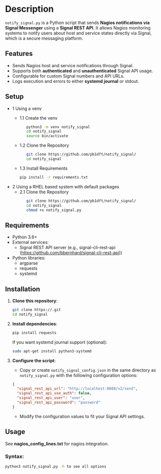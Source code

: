 # Description

`notify_signal.py` is a Python script that sends **Nagios notifications via Signal Messenger** using a **Signal REST API**. It allows Nagios monitoring systems to notify users about host and service states directly via Signal, which is a secure messaging platform.

## Features

- Sends Nagios host and service notifications through Signal.
- Supports both **authenticated** and **unauthenticated** Signal API usage.
- Configurable for custom Signal numbers and API URLs.
- Logs execution and errors to either **systemd journal** or stdout.

## Setup

* 1 Using a venv   
  * 1.1 Create the venv   
    ```bash
       python3 -m venv notify_signal
       cd notify_signal
       source bin/activate
    ```

  * 1.2 Clone the Repository   
    ```bash
       git clone https://github.com/pb1dft/notify_signal/
       cd notify_signal
    ```
  * 1.3 Install Requirements   
    ```bash
    pip install -r requirements.txt
    ```
* 2 Using a RHEL based system with default packages
  * 2.1 Clone the Repository   
    ```bash
       git clone https://github.com/pb1dft/notify_signal/
       cd notify_signal
       chmod +x notify_signal.py
    ```
    
## Requirements

- Python 3.6+
- External services:
  - Signal REST API server (e.g., signal-cli-rest-api (https://github.com/bbernhard/signal-cli-rest-api))
- Python libraries:
  - argparse
  - requests
  - systemd

## Installation

1. **Clone this repository**:
    ```bash
    git clone https://.git
    cd notify_signal
    ```

2. **Install dependencies**:
    ```bash
    pip install requests
    ```

    If you want systemd journal support (optional):
    ```bash
    sudo apt-get install python3-systemd
    ```

3. **Configure the script**:
    - Copy or create `notify_signal_config.json` in the same directory as `notify_signal.py` with the following configuration options:
    
    ```json
    {
      "signal_rest_api_url": "http://localhost:8080/v2/send",
      "signal_rest_api_use_auth": false,
      "signal_rest_api_user": "user",
      "signal_rest_api_password": "password"
    }
    ```

    - Modify the configuration values to fit your Signal API settings.

## Usage

See **nagios_config_lines.txt** for nagios integration.

### Syntax:
```bash
python3 notify_signal.py -h to see all options
```



